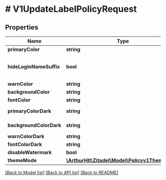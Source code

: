 # # V1UpdateLabelPolicyRequest

## Properties

Name | Type | Description | Notes
------------ | ------------- | ------------- | -------------
**primaryColor** | **string** | represents a color scheme | [optional]
**hideLoginNameSuffix** | **bool** | hides the org suffix on the login form if the scope \&quot;urn:zitadel:iam:org:domain:primary:{domainname}\&quot; is set | [optional]
**warnColor** | **string** | hex value for warn color | [optional]
**backgroundColor** | **string** | hex value for background color | [optional]
**fontColor** | **string** | hex value for font color | [optional]
**primaryColorDark** | **string** | hex value for the primary color dark theme | [optional]
**backgroundColorDark** | **string** | hex value for background color dark theme | [optional]
**warnColorDark** | **string** | hex value for warning color dark theme | [optional]
**fontColorDark** | **string** | hex value for font color dark theme | [optional]
**disableWatermark** | **bool** |  | [optional]
**themeMode** | [**\ArthurHlt\Zitadel\Model\Policyv1ThemeMode**](Policyv1ThemeMode.md) |  | [optional]

[[Back to Model list]](../../README.md#models) [[Back to API list]](../../README.md#endpoints) [[Back to README]](../../README.md)
